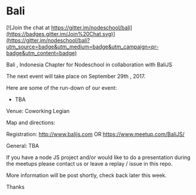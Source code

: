# Bali

[![Join the chat at https://gitter.im/nodeschool/bali](https://badges.gitter.im/Join%20Chat.svg)](https://gitter.im/nodeschool/bali?utm_source=badge&utm_medium=badge&utm_campaign=pr-badge&utm_content=badge)

Bali , Indonesia Chapter for Nodeschool in collaboration with BaliJS

The next event will take place on September 29th , 2017.

Here are some of the run-down of our event:
+ TBA

Venue:
Coworking Legian

Map and directions:

Registration:
http://www.balijs.com
OR
https://www.meetup.com/BaliJS/

General:
TBA

If you have a node JS project and/or would like to do a presentation during the meetups please contact us or leave a replay / issue in this repo.

More information will be post shortly, check back later this week.

Thanks

